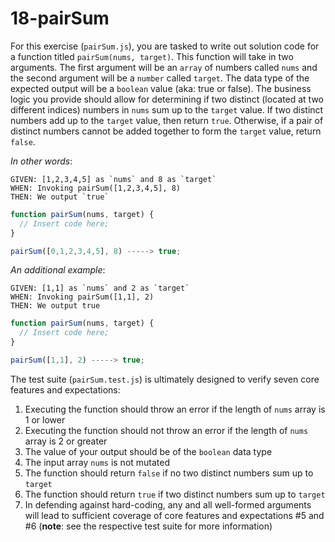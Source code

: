 # 18-pairSum

For this exercise (`pairSum.js`), you are tasked to write out solution code for a function titled `pairSum(nums, target)`. This function will take in two arguments. The first argument will be an `array` of numbers called `nums` and the second argument will be a `number` called `target`. The data type of the expected output will be a `boolean` value (aka: true or false). The business logic you provide should allow for determining if two distinct (located at two different indices) numbers in `nums` sum up to the `target` value. If two distinct numbers add up to the `target` value, then return `true`. Otherwise, if a pair of distinct numbers cannot be added together to form the `target` value, return `false`.

_In other words_:

```
GIVEN: [1,2,3,4,5] as `nums` and 8 as `target`
WHEN: Invoking pairSum([1,2,3,4,5], 8)
THEN: We output `true`
```

```js
function pairSum(nums, target) {
  // Insert code here;
}

pairSum([0,1,2,3,4,5], 8) -----> true;
```

_An additional example_:

```
GIVEN: [1,1] as `nums` and 2 as `target`
WHEN: Invoking pairSum([1,1], 2)
THEN: We output true
```

```js
function pairSum(nums, target) {
  // Insert code here;
}

pairSum([1,1], 2) -----> true;
```

The test suite (`pairSum.test.js`) is ultimately designed to verify seven core features and expectations:

1) Executing the function should throw an error if the length of `nums` array is 1 or lower
2) Executing the function should not throw an error if the length of `nums` array is 2 or greater
3) The value of your output should be of the `boolean` data type 
4) The input array `nums` is not mutated
5) The function should return `false` if no two distinct numbers sum up to `target`
6) The function should return `true` if two distinct numbers sum up to `target`
7) In defending against hard-coding, any and all well-formed arguments will lead to sufficient coverage of core features and expectations #5 and #6 (**note**: see the respective test suite for more information)